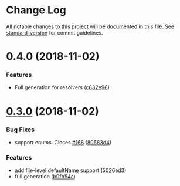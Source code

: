 # Change Log

All notable changes to this project will be documented in this file. See [standard-version](https://github.com/conventional-changelog/standard-version) for commit guidelines.

<a name="0.4.0"></a>
# 0.4.0 (2018-11-02)


### Features

* Full generation for resolvers ([c632e96](https://github.com/prisma/graphqlgen/commit/c632e96))



<a name="0.3.0"></a>
# [0.3.0](https://github.com/prisma/graphqlgen/compare/v0.2.7...v0.3.0) (2018-11-02)


### Bug Fixes

* support enums. Closes [#168](https://github.com/prisma/graphqlgen/issues/168) ([80583d4](https://github.com/prisma/graphqlgen/commit/80583d4))


### Features

* add file-level defaultName support ([5026ed3](https://github.com/prisma/graphqlgen/commit/5026ed3))
* full generation ([b0fb54a](https://github.com/prisma/graphqlgen/commit/b0fb54a))
